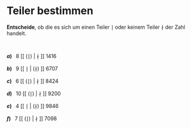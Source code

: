 <!--
version:  0.0.1

language: de

@style
input {
    text-align: center;
}
@end

formula: \carry   \textcolor{red}{\scriptsize #1}
formula: \digit   \rlap{\carry{#1}}\phantom{#2}#2
formula: \permil  \text{‰}

import: https://raw.githubusercontent.com/LiaTemplates/Tikz-Jax/main/README.md

script: https://cdn.jsdelivr.net/gh/LiaTemplates/Tikz-Jax@main/dist/index.js


tags: Teilbarkeiten, leicht, sehr niedrig, Angeben

comment: Ist die Zahl ein Teiler? Wähle aus.

author: Martin Lommatzsch

-->




# Teiler bestimmen


**Entscheide**, ob die es sich um einen Teiler $\mid$ oder keinem Teiler $\nmid$ der Zahl handelt.

<br>

__$a)\;\;$__ $8$ [[ ($\mid$) | $\nmid$ ]] $1416$ \
<br>
__$b)\;\;$__ $9$ [[ $\mid$ | ($\nmid$) ]] $6707$ \
<br>
__$c)\;\;$__ $6$ [[ ($\mid$) | $\nmid$ ]] $8424$ \
<br>
__$d)\;\;$__ $10$ [[ ($\mid$) | $\nmid$ ]] $9200$ \
<br>
__$e)\;\;$__ $4$ [[ $\mid$ | ($\nmid$) ]] $9846$ \
<br>
__$f)\;\;$__ $7$ [[ ($\mid$) | $\nmid$ ]] $7098$ 
<br>


<br>
<br>
<br>
<br>
<br>